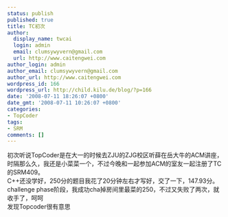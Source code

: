 ```yaml
---
status: publish
published: true
title: TC初次
author:
  display_name: twcai
  login: admin
  email: clumsywyvern@gmail.com
  url: http://www.caitengwei.com
author_login: admin
author_email: clumsywyvern@gmail.com
author_url: http://www.caitengwei.com
wordpress_id: 166
wordpress_url: http://child.kilu.de/blog/?p=166
date: '2008-07-11 18:26:07 +0800'
date_gmt: '2008-07-11 10:26:07 +0800'
categories:
- TopCoder
tags:
- SRM
comments: []
---
```

<p>初次听说TopCoder是在大一的时候去ZJU的ZJG校区听薛在岳大牛的ACM讲座，时隔那么久，我还是小菜菜一个，不过今晚和一起参加ACM的室友一起注册了TC的SRM409。<br />
C++还没学好，250分的题目我花了20分钟左右才写好，交了一下，147.93分。<br />
challenge phase阶段，我成功cha掉房间里最菜的250，不过又失败了两次，就收手了，呵呵<br />
发现Topcoder很有意思</p>
